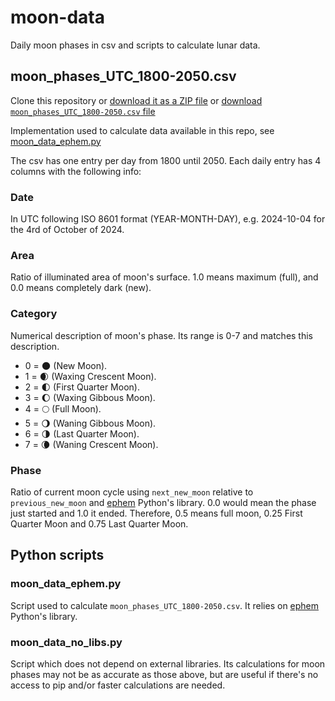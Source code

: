 # moon-data
Daily moon phases in csv and scripts to calculate lunar data.

## moon_phases_UTC_1800-2050.csv
Clone this repository or [download it as a ZIP file](https://github.com/isaacbernat/moon-data/archive/refs/heads/main.zip) or [download `moon_phases_UTC_1800-2050.csv` file](https://raw.githubusercontent.com/isaacbernat/moon-data/refs/heads/main/moon_phases_UTC_1800-2050.csv)

Implementation used to calculate data available in this repo, see [moon_data_ephem.py](https://github.com/isaacbernat/moon-data/blob/main/moon_data_ephem.py)

The csv has one entry per day from 1800 until 2050. Each daily entry has 4 columns with the following info:
### Date
In UTC following ISO 8601 format (YEAR-MONTH-DAY), e.g. 2024-10-04 for the 4rd of October of 2024.
### Area
Ratio of illuminated area of moon's surface. 1.0 means maximum (full), and 0.0 means completely dark (new).
### Category
Numerical description of moon's phase. Its range is 0-7 and matches this description.
- 0 = 🌑 (New Moon).
- 1 = 🌒 (Waxing Crescent Moon).
- 2 = 🌓 (First Quarter Moon).
- 3 = 🌔 (Waxing Gibbous Moon).
- 4 = 🌕 (Full Moon).
- 5 = 🌖 (Waning Gibbous Moon).
- 6 = 🌗 (Last Quarter Moon).
- 7 = 🌘 (Waning Crescent Moon).
### Phase
Ratio of current moon cycle using `next_new_moon` relative to `previous_new_moon` and [ephem](https://pypi.org/project/ephem/) Python's library. 0.0 would mean the phase just started and 1.0 it ended. Therefore, 0.5 means full moon, 0.25 First Quarter Moon and 0.75 Last Quarter Moon.

## Python scripts
### moon_data_ephem.py
Script used to calculate `moon_phases_UTC_1800-2050.csv`. It relies on [ephem](https://pypi.org/project/ephem/) Python's library.
### moon_data_no_libs.py
Script which does not depend on external libraries. Its calculations for moon phases may not be as accurate as those above, but are useful if there's no access to pip and/or faster calculations are needed.
